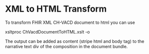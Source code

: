 # XML to HTML Transform

To transform FHIR XML CH-VACD document to html you can use 

xsltproc ChVacdDocumentToHTML.xslt -o <html-output-file> <xml-file> 

The output can be added as content (stripe html and body tag) to the narrative text div of the composition in the document bundle.
